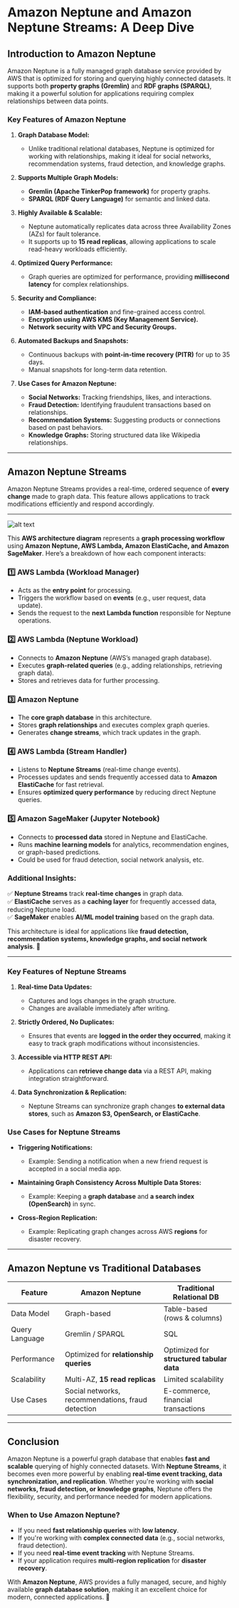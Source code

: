 # **Amazon Neptune and Amazon Neptune Streams: A Deep Dive**

## **Introduction to Amazon Neptune**
Amazon Neptune is a fully managed graph database service provided by AWS that is optimized for storing and querying highly connected datasets. It supports both **property graphs (Gremlin)** and **RDF graphs (SPARQL)**, making it a powerful solution for applications requiring complex relationships between data points.

### **Key Features of Amazon Neptune**
1. **Graph Database Model:**  
   - Unlike traditional relational databases, Neptune is optimized for working with relationships, making it ideal for social networks, recommendation systems, fraud detection, and knowledge graphs.

2. **Supports Multiple Graph Models:**  
   - **Gremlin (Apache TinkerPop framework)** for property graphs.  
   - **SPARQL (RDF Query Language)** for semantic and linked data.

3. **Highly Available & Scalable:**  
   - Neptune automatically replicates data across three Availability Zones (AZs) for fault tolerance.  
   - It supports up to **15 read replicas**, allowing applications to scale read-heavy workloads efficiently.

4. **Optimized Query Performance:**  
   - Graph queries are optimized for performance, providing **millisecond latency** for complex relationships.

5. **Security and Compliance:**  
   - **IAM-based authentication** and fine-grained access control.  
   - **Encryption using AWS KMS (Key Management Service).**  
   - **Network security with VPC and Security Groups.**  

6. **Automated Backups and Snapshots:**  
   - Continuous backups with **point-in-time recovery (PITR)** for up to 35 days.  
   - Manual snapshots for long-term data retention.

7. **Use Cases for Amazon Neptune:**  
   - **Social Networks:** Tracking friendships, likes, and interactions.  
   - **Fraud Detection:** Identifying fraudulent transactions based on relationships.  
   - **Recommendation Systems:** Suggesting products or connections based on past behaviors.  
   - **Knowledge Graphs:** Storing structured data like Wikipedia relationships.

---

## **Amazon Neptune Streams**
Amazon Neptune Streams provides a real-time, ordered sequence of **every change** made to graph data. This feature allows applications to track modifications efficiently and respond accordingly.

---

![alt text](Capture-graph-changes-A.jpg)

This **AWS architecture diagram** represents a **graph processing workflow** using **Amazon Neptune, AWS Lambda, Amazon ElastiCache, and Amazon SageMaker**. Here’s a breakdown of how each component interacts:

### **1️⃣ AWS Lambda (Workload Manager)**
- Acts as the **entry point** for processing.
- Triggers the workflow based on **events** (e.g., user request, data update).
- Sends the request to the **next Lambda function** responsible for Neptune operations.

### **2️⃣ AWS Lambda (Neptune Workload)**
- Connects to **Amazon Neptune** (AWS’s managed graph database).
- Executes **graph-related queries** (e.g., adding relationships, retrieving graph data).
- Stores and retrieves data for further processing.

### **3️⃣ Amazon Neptune**
- The **core graph database** in this architecture.
- Stores **graph relationships** and executes complex graph queries.
- Generates **change streams**, which track updates in the graph.

### **4️⃣ AWS Lambda (Stream Handler)**
- Listens to **Neptune Streams** (real-time change events).
- Processes updates and sends frequently accessed data to **Amazon ElastiCache** for fast retrieval.
- Ensures **optimized query performance** by reducing direct Neptune queries.

### **5️⃣ Amazon SageMaker (Jupyter Notebook)**
- Connects to **processed data** stored in Neptune and ElastiCache.
- Runs **machine learning models** for analytics, recommendation engines, or graph-based predictions.
- Could be used for fraud detection, social network analysis, etc.


### **Additional Insights:**
✅ **Neptune Streams** track **real-time changes** in graph data.  
✅ **ElastiCache** serves as a **caching layer** for frequently accessed data, reducing Neptune load.  
✅ **SageMaker** enables **AI/ML model training** based on the graph data.

This architecture is ideal for applications like **fraud detection, recommendation systems, knowledge graphs, and social network analysis**. 🚀

---

### **Key Features of Neptune Streams**
1. **Real-time Data Updates:**  
   - Captures and logs changes in the graph structure.  
   - Changes are available immediately after writing.

2. **Strictly Ordered, No Duplicates:**  
   - Ensures that events are **logged in the order they occurred**, making it easy to track graph modifications without inconsistencies.

3. **Accessible via HTTP REST API:**  
   - Applications can **retrieve change data** via a REST API, making integration straightforward.

4. **Data Synchronization & Replication:**  
   - Neptune Streams can synchronize graph changes **to external data stores**, such as **Amazon S3, OpenSearch, or ElastiCache**.

### **Use Cases for Neptune Streams**
- **Triggering Notifications:**  
  - Example: Sending a notification when a new friend request is accepted in a social media app.
  
- **Maintaining Graph Consistency Across Multiple Data Stores:**  
  - Example: Keeping a **graph database** and **a search index (OpenSearch)** in sync.
  
- **Cross-Region Replication:**  
  - Example: Replicating graph changes across AWS **regions** for disaster recovery.

---

## **Amazon Neptune vs Traditional Databases**
| Feature | Amazon Neptune | Traditional Relational DB |
|---------|---------------|---------------------------|
| Data Model | Graph-based | Table-based (rows & columns) |
| Query Language | Gremlin / SPARQL | SQL |
| Performance | Optimized for **relationship queries** | Optimized for **structured tabular data** |
| Scalability | Multi-AZ, **15 read replicas** | Limited scalability |
| Use Cases | Social networks, recommendations, fraud detection | E-commerce, financial transactions |

---

## **Conclusion**
Amazon Neptune is a powerful graph database that enables **fast and scalable** querying of highly connected datasets. With **Neptune Streams**, it becomes even more powerful by enabling **real-time event tracking, data synchronization, and replication**. Whether you're working with **social networks, fraud detection, or knowledge graphs**, Neptune offers the flexibility, security, and performance needed for modern applications.

### **When to Use Amazon Neptune?**
- If you need **fast relationship queries** with **low latency**.
- If you're working with **complex connected data** (e.g., social networks, fraud detection).
- If you need **real-time event tracking** with Neptune Streams.
- If your application requires **multi-region replication** for **disaster recovery**.

With **Amazon Neptune**, AWS provides a fully managed, secure, and highly available **graph database solution**, making it an excellent choice for modern, connected applications. 🚀